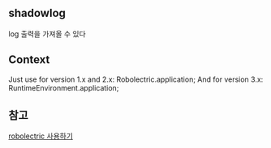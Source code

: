 
## shadowlog
log 출력을 가져올 수 있다

## Context
Just use for version 1.x and 2.x:
Robolectric.application;
And for version 3.x:
RuntimeEnvironment.application;

## 참고
[robolectric 사용하기](http://juranosaurus.blogspot.kr/2015/10/robolectric-1.html)
